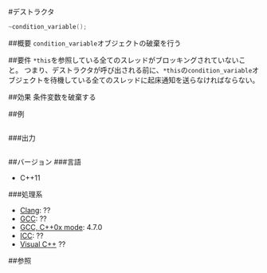 #デストラクタ
```cpp
~condition_variable();
```

##概要
`condition_variable`オブジェクトの破棄を行う


##要件
`*this`を参照している全てのスレッドがブロッキングされていないこと。
つまり、デストラクタが呼び出される前に、`*this`の`condition_variable`オブジェクトを待機している全てのスレッドに起床通知を送らなければならない。


##効果
条件変数を破棄する


##例
```cpp
```


###出力
```
```


##バージョン
###言語
- C++11

###処理系
- [Clang](/implementation#clang.md): ??
- [GCC](/implementation#gcc.md): ??
- [GCC, C++0x mode](/implementation#gcc.md): 4.7.0
- [ICC](/implementation#icc.md): ??
- [Visual C++](/implementation#visual_cpp.md) ??


##参照


